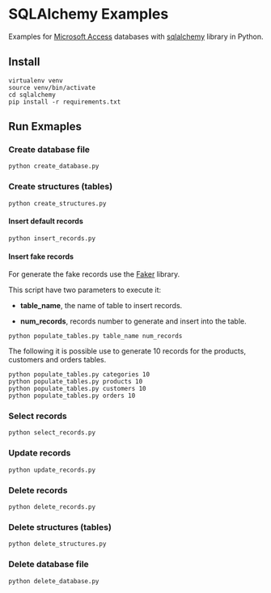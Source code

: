# SQLAlchemy Examples

Examples for [Microsoft Access](https://en.wikipedia.org/wiki/Microsoft_Access) databases with [sqlalchemy](https://www.sqlalchemy.org) library in Python.

## Install

```console
virtualenv venv
source venv/bin/activate
cd sqlalchemy
pip install -r requirements.txt
```

## Run Exmaples

### Create database file

```console
python create_database.py
```

### Create structures (tables)

```console
python create_structures.py
```

#### Insert default records

```console
python insert_records.py
```

#### Insert fake records

For generate the fake records use the [Faker](https://pypi.org/project/Faker/) library.

This script have two parameters to execute it:

- **table_name**, the name of table to insert records.

- **num_records**, records number to generate and insert into the table.

```console
python populate_tables.py table_name num_records
```

The following it is possible use to generate 10 records for  the products, customers and orders tables.

```console
python populate_tables.py categories 10
python populate_tables.py products 10
python populate_tables.py customers 10
python populate_tables.py orders 10
```

### Select records

```console
python select_records.py
```

### Update records

```console
python update_records.py
```

### Delete records

```console
python delete_records.py
```

### Delete structures (tables)

```console
python delete_structures.py
```

### Delete database file

```console
python delete_database.py
```
